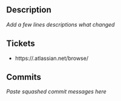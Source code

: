 ## Description
<!-- For a better description message:
  - What is the issue tackled here?
  - Why was the issue happening?
  - How was it addressed?  -->
_Add a few lines descriptions what changed_

## Tickets
<!-- For Atlassian Jira projects -->
- https://<WORKSPACE>.atlassian.net/browse/<ID>

## Commits
<!-- If this a breaking change PR please make sure to include the "BREAKING CHANGE"
  words on the last line of the squashed commit message body -->
_Paste squashed commit messages here_
